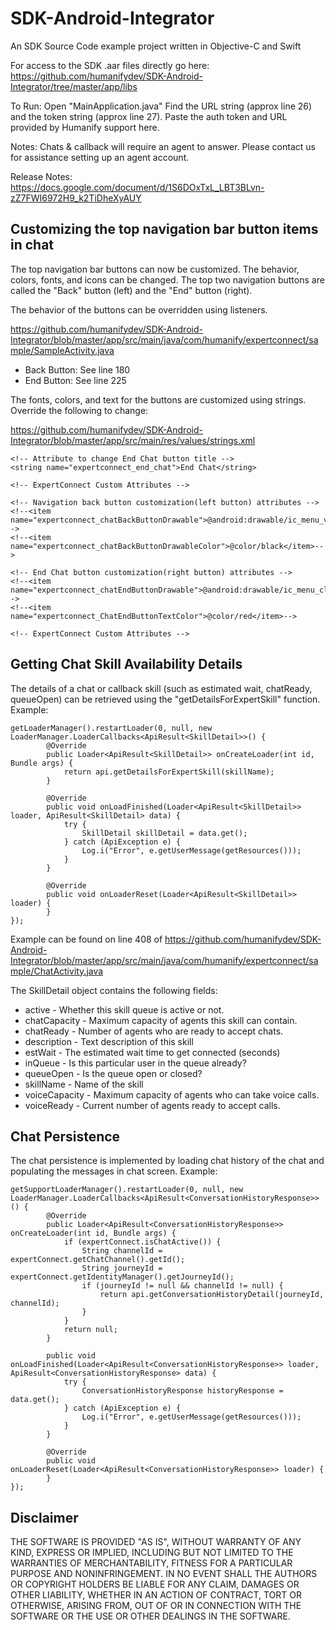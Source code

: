 # SDK-Android-Integrator
An SDK Source Code example project written in Objective-C and Swift

For access to the SDK .aar files directly go here:
https://github.com/humanifydev/SDK-Android-Integrator/tree/master/app/libs

To Run: Open "MainApplication.java" Find the URL string (approx line 26) and the token string (approx line 27). Paste the auth token and URL provided by Humanify support here. 

Notes: Chats & callback will require an agent to answer. Please contact us for assistance setting up an agent account.

Release Notes: https://docs.google.com/document/d/1S6DOxTxL_LBT3BLvn-zZ7FWI6972H9_k2TiDheXyAUY

## Customizing the top navigation bar button items in chat

The top navigation bar buttons can now be customized. The behavior, colors, fonts, and icons can be changed. The top two navigation buttons are called the "Back" button (left) and the "End" button (right). 

The behavior of the buttons can be overridden using listeners. 

https://github.com/humanifydev/SDK-Android-Integrator/blob/master/app/src/main/java/com/humanify/expertconnect/sample/SampleActivity.java

* Back Button: See line 180
* End Button: See line 225

The fonts, colors, and text for the buttons are customized using strings. Override the following to change: 

https://github.com/humanifydev/SDK-Android-Integrator/blob/master/app/src/main/res/values/strings.xml

    <!-- Attribute to change End Chat button title -->
    <string name="expertconnect_end_chat">End Chat</string>

    <!-- ExpertConnect Custom Attributes -->
  
    <!-- Navigation back button customization(left button) attributes -->
    <!--<item name="expertconnect_chatBackButtonDrawable">@android:drawable/ic_menu_view</item>-->
    <!--<item name="expertconnect_chatBackButtonDrawableColor">@color/black</item>-->

    <!-- End Chat button customization(right button) attributes -->
    <!--<item name="expertconnect_chatEndButtonDrawable">@android:drawable/ic_menu_close_clear_cancel</item>-->
    <!--<item name="expertconnect_ChatEndButtonTextColor">@color/red</item>-->

    <!-- ExpertConnect Custom Attributes -->



## Getting Chat Skill Availability Details
The details of a chat or callback skill (such as estimated wait, chatReady, queueOpen) can be retrieved using the "getDetailsForExpertSkill" function. Example:

    getLoaderManager().restartLoader(0, null, new LoaderManager.LoaderCallbacks<ApiResult<SkillDetail>>() {
            @Override
            public Loader<ApiResult<SkillDetail>> onCreateLoader(int id, Bundle args) {
                return api.getDetailsForExpertSkill(skillName);
            }

            @Override
            public void onLoadFinished(Loader<ApiResult<SkillDetail>> loader, ApiResult<SkillDetail> data) {
                try {
                    SkillDetail skillDetail = data.get();
                } catch (ApiException e) {
                    Log.i("Error", e.getUserMessage(getResources()));
                }
            }

            @Override
            public void onLoaderReset(Loader<ApiResult<SkillDetail>> loader) {
            }
    });

Example can be found on line 408 of https://github.com/humanifydev/SDK-Android-Integrator/blob/master/app/src/main/java/com/humanify/expertconnect/sample/ChatActivity.java
  
The SkillDetail object contains the following fields:
* active - Whether this skill queue is active or not.
* chatCapacity - Maximum capacity of agents this skill can contain.
* chatReady - Number of agents who are ready to accept chats.
* description - Text description of this skill
* estWait - The estimated wait time to get connected (seconds)
* inQueue - Is this particular user in the queue already?
* queueOpen - Is the queue open or closed?
* skillName - Name of the skill
* voiceCapacity - Maximum capacity of agents who can take voice calls.
* voiceReady - Current number of agents ready to accept calls.

## Chat Persistence 
The chat persistence is implemented by loading chat history of the chat and populating the messages in chat screen. Example:
   
    getSupportLoaderManager().restartLoader(0, null, new LoaderManager.LoaderCallbacks<ApiResult<ConversationHistoryResponse>>() {
            @Override
            public Loader<ApiResult<ConversationHistoryResponse>> onCreateLoader(int id, Bundle args) {
                if (expertConnect.isChatActive()) {
                    String channelId = expertConnect.getChatChannel().getId();
                    String journeyId = expertConnect.getIdentityManager().getJourneyId();
                    if (journeyId != null && channelId != null) {
                        return api.getConversationHistoryDetail(journeyId, channelId);
                    }
                }
                return null;
            }

            public void onLoadFinished(Loader<ApiResult<ConversationHistoryResponse>> loader, ApiResult<ConversationHistoryResponse> data) {
                try {
                    ConversationHistoryResponse historyResponse = data.get();
                } catch (ApiException e) {
                    Log.i("Error", e.getUserMessage(getResources()));
                }
            }

            @Override
            public void onLoaderReset(Loader<ApiResult<ConversationHistoryResponse>> loader) {
            }
    });

## Disclaimer
THE SOFTWARE IS PROVIDED "AS IS", WITHOUT WARRANTY OF ANY KIND, EXPRESS OR IMPLIED, INCLUDING BUT NOT LIMITED TO THE WARRANTIES OF MERCHANTABILITY, FITNESS FOR A PARTICULAR PURPOSE AND NONINFRINGEMENT. IN NO EVENT SHALL THE AUTHORS OR COPYRIGHT HOLDERS BE LIABLE FOR ANY CLAIM, DAMAGES OR OTHER LIABILITY, WHETHER IN AN ACTION OF CONTRACT, TORT OR OTHERWISE, ARISING FROM, OUT OF OR IN CONNECTION WITH THE SOFTWARE OR THE USE OR OTHER DEALINGS IN THE SOFTWARE.
